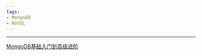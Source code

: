 ```yaml
---
tags:
- MongoDB
- NoSQL
---
```

---

[MongoDB基础入门到高级进阶](https://www.bilibili.com/video/BV1bJ411x7mq/?vd_source=99b31898c1408d1d4c4fe207c39caefd)
